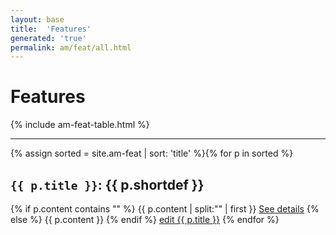```yaml
---
layout: base
title:  'Features'
generated: 'true'
permalink: am/feat/all.html
---
```


# Features

{% include am-feat-table.html %}

----------

{% assign sorted = site.am-feat | sort: 'title' %}{% for p in sorted %}
<a id="al-am-feat/{{ p.title }}" class="al-dest"/>
<h2><code>{{ p.title }}</code>: {{ p.shortdef }}</h2>
{% if p.content contains "<!--details-->" %}    
{{ p.content | split:"<!--details-->" | first }}
<a href="{{ p.title }}" class="al-doc">See details</a>
{% else %}
{{ p.content }}
{% endif %}
<a href="{{ site.git_edit }}/{% if p.collection %}{{ p.relative_path }}{% else %}{{ p.path }}{% endif %}" target="#">edit {{ p.title }}</a>
{% endfor %}
